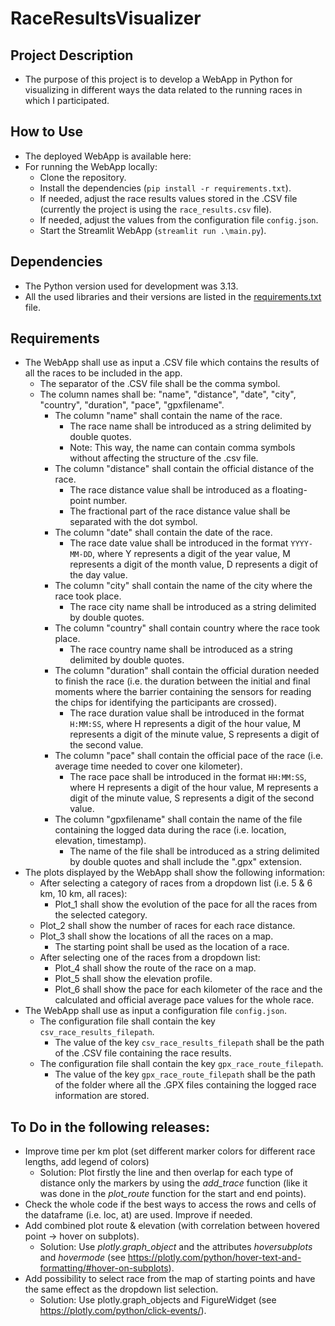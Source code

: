 # RaceResultsVisualizer

## Project Description
* The purpose of this project is to develop a WebApp in Python for visualizing in different ways the data related to the running races in which I participated.

## How to Use
* The deployed WebApp is available here:
* For running the WebApp locally:
  * Clone the repository.
  * Install the dependencies (```pip install -r requirements.txt```).
  * If needed, adjust the race results values stored in the .CSV file (currently the project is using the ```race_results.csv``` file).
  * If needed, adjust the values from the configuration file ```config.json```.
  * Start the Streamlit WebApp (```streamlit run .\main.py```).
 
## Dependencies
* The Python version used for development was 3.13.
* All the used libraries and their versions are listed in the [requirements.txt](https://github.com/alexandru-cohal/RaceResultsVisualizer/blob/master/requirements.txt) file.

## Requirements
* The WebApp shall use as input a .CSV file which contains the results of all the races to be included in the app.
  * The separator of the .CSV file shall be the comma symbol.
  * The column names shall be: "name", "distance", "date", "city", "country", "duration", "pace", "gpxfilename".
    * The column "name" shall contain the name of the race.
      * The race name shall be introduced as a string delimited by double quotes.
      * Note: This way, the name can contain comma symbols without affecting the structure of the .csv file.
    * The column "distance" shall contain the official distance of the race.
      * The race distance value shall be introduced as a floating-point number.
      * The fractional part of the race distance value shall be separated with the dot symbol. 
    * The column "date" shall contain the date of the race.
      * The race date value shall be introduced in the format ```YYYY-MM-DD```, where Y represents a digit of the year value, M represents a digit of the month value, D represents a digit of the day value.
    * The column "city" shall contain the name of the city where the race took place.
      * The race city name shall be introduced as a string delimited by double quotes.
    * The column "country" shall contain country where the race took place.
      * The race country name shall be introduced as a string delimited by double quotes.
    * The column "duration" shall contain the official duration needed to finish the race (i.e. the duration between the initial and final moments where the barrier containing the sensors for reading the chips for identifying the participants are crossed).
      * The race duration value shall be introduced in the format ```H:MM:SS```, where H represents a digit of the hour value, M represents a digit of the minute value, S represents a digit of the second value.
    * The column "pace" shall contain the official pace of the race (i.e. average time needed to cover one kilometer).
      * The race pace shall be introduced in the format ```HH:MM:SS```, where H represents a digit of the hour value, M represents a digit of the minute value, S represents a digit of the second value.
    * The column "gpxfilename" shall contain the name of the file containing the logged data during the race (i.e. location, elevation, timestamp).
      * The name of the file shall be introduced as a string delimited by double quotes and shall include the ".gpx" extension.
* The plots displayed by the WebApp shall show the following information:
  * After selecting a category of races from a dropdown list (i.e. 5 & 6 km, 10 km, all races):
    * Plot_1 shall show the evolution of the pace for all the races from the selected category.
  * Plot_2 shall show the number of races for each race distance.
  * Plot_3 shall show the locations of all the races on a map.
    * The starting point shall be used as the location of a race. 
  * After selecting one of the races from a dropdown list:
    * Plot_4 shall show the route of the race on a map.
    * Plot_5 shall show the elevation profile.
    * Plot_6 shall show the pace for each kilometer of the race and the calculated and official average pace values for the whole race.
* The WebApp shall use as input a configuration file ```config.json```.
  * The configuration file shall contain the key ```csv_race_results_filepath```.
    * The value of the key ```csv_race_results_filepath``` shall be the path of the .CSV file containing the race results.
  * The configuration file shall contain the key ```gpx_race_route_filepath```.
    * The value of the key ```gpx_race_route_filepath``` shall be the path of the folder where all the .GPX files containing the logged race information are stored.

## To Do in the following releases:
* Improve time per km plot (set different marker colors for different race lengths, add legend of colors)
  * Solution: Plot firstly the line and then overlap for each type of distance only the markers by using the _add_trace_ function (like it was done in the _plot_route_ function for the start and end points).
* Check the whole code if the best ways to access the rows and cells of the dataframe (i.e. loc, at) are used. Improve if needed.
* Add combined plot route & elevation (with correlation between hovered point -> hover on subplots).
  * Solution: Use _plotly.graph_object_ and the attributes _hoversubplots_ and _hovermode_ (see https://plotly.com/python/hover-text-and-formatting/#hover-on-subplots).
* Add possibility to select race from the map of starting points and have the same effect as the dropdown list selection.
  * Solution: Use plotly.graph_objects and FigureWidget (see https://plotly.com/python/click-events/). 
